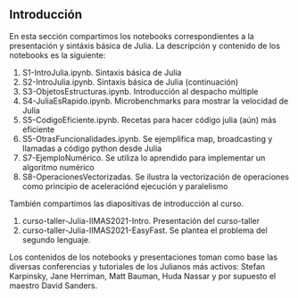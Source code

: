## Introducción
 En esta sección compartimos los notebooks correspondientes a la presentación y sintáxis básica de Julia.
 La descripción y contenido de los notebooks es la siguiente:
 1. S1-IntroJulia.ipynb. Sintaxis básica de Julia
 2. S2-IntroJulia.ipynb. Sintaxis básica de Julia (continuación)
 3. S3-ObjetosEstructuras.ipynb. Introducción al despacho múltiple
 4. S4-JuliaEsRapido.ipynb. Microbenchmarks para mostrar la velocidad de Julia
 5. S5-CodigoEficiente.ipynb. Recetas para hacer código julia (aún) más eficiente
 6. S5-OtrasFuncionalidades.ipynb. Se ejemplifica map, broadcasting y llamadas a código python desde Julia
 7. S7-EjemploNumérico. Se utiliza lo aprendido para implementar un algoritmo numérico
 8. S8-OperacionesVectorizadas. Se ilustra la vectorización de operaciones como principio de aceleraciónd ejecución y paralelismo

También compartimos las diapositivas de introducción al curso.
 1. curso-taller-Julia-IIMAS2021-Intro. Presentación del curso-taller
 2. curso-taller-Julia-IIMAS2021-EasyFast. Se plantea el problema del segundo lenguaje.


Los contenidos de los notebooks y presentaciones toman como base las diversas conferencias y tutoriales de los Julianos más activos: Stefan Karpinsky, Jane Herriman, Matt Bauman, Huda Nassar y por supuesto el maestro David Sanders.
